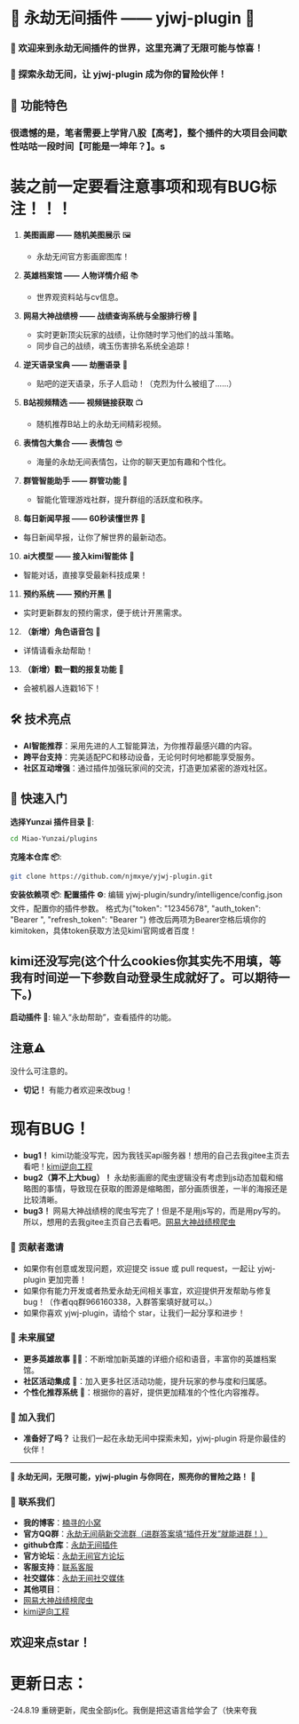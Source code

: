 # 🌌 永劫无间插件 —— yjwj-plugin 🌠

### 🎉 欢迎来到永劫无间插件的世界，这里充满了无限可能与惊喜！

### 🚀 探索永劫无间，让 yjwj-plugin 成为你的冒险伙伴！

## 🎨 功能特色

### 很遗憾的是，笔者需要上学背八股【高考】，整个插件的大项目会间歇性咕咕一段时间【可能是一坤年？】。s

# 装之前一定要看注意事项和现有BUG标注！！！

1. **美图画廊 —— 随机美图展示** 🖼️
   - 永劫无间官方影画廊图库！

2. **英雄档案馆 —— 人物详情介绍** 📚
   - 世界观资料站与cv信息。

3. **网易大神战绩榜 —— 战绩查询系统与全服排行榜** 🏹
   - 实时更新顶尖玩家的战绩，让你随时学习他们的战斗策略。
   - 同步自己的战绩，魂玉伤害排名系统全追踪！

4. **逆天语录宝典 —— 劫圈语录** 📖
   - 贴吧的逆天语录，乐子人启动！（克烈为什么被组了……）

5. **B站视频精选 —— 视频链接获取** 📺
   - 随机推荐B站上的永劫无间精彩视频。

6. **表情包大集合 —— 表情包** 😎
   - 海量的永劫无间表情包，让你的聊天更加有趣和个性化。

7. **群管智能助手 —— 群管功能** 🤖
   - 智能化管理游戏社群，提升群组的活跃度和秩序。

9. **每日新闻早报 —— 60秒读懂世界** 📰
  - 每日新闻早报，让你了解世界的最新动态。

10. **ai大模型 —— 接入kimi智能体** 🤖
  - 智能对话，直接享受最新科技成果！

11. **预约系统 —— 预约开黑** 📅
   - 实时更新群友的预约需求，便于统计开黑需求。

12. **（新增）角色语音包** 📃
   - 详情请看永劫帮助！

13. **（新增）戳一戳的报复功能** 🤖
   - 会被机器人连戳16下！

## 🛠️ 技术亮点

- **AI智能推荐**：采用先进的人工智能算法，为你推荐最感兴趣的内容。
- **跨平台支持**：完美适配PC和移动设备，无论何时何地都能享受服务。
- **社区互动增强**：通过插件加强玩家间的交流，打造更加紧密的游戏社区。

## 🌈 快速入门
**选择Yunzai 插件目录 📁**: 
```bash
cd Miao-Yunzai/plugins
```
**克隆本仓库 📦**:
```bash
git clone https://github.com/njmxye/yjwj-plugin.git
```  
**安装依赖项 📦**:
**配置插件 ⚙️**:
编辑 yjwj-plugin/sundry/intelligence/config.json 文件，配置你的插件参数。
格式为{"token": "12345678", "auth_token": "Bearer ", "refresh_token": "Bearer "}
修改后两项为Bearer空格后填你的kimitoken，具体token获取方法见kimi官网或者百度！
## kimi还没写完(这个什么cookies你其实先不用填，等我有时间逆一下参数自动登录生成就好了。可以期待一下。)
**启动插件 🚀**:
输入“永劫帮助”，查看插件的功能。
## 注意⚠️
没什么可注意的。
- **切记！**  有能力者欢迎来改bug！
# 现有BUG！
- **bug1！**  kimi功能没写完，因为我钱买api服务器！想用的自己去我gitee主页去看吧！[kimi逆向工程](https://gitee.com/njmxye/kimi-reverse)
- **bug2（算不上大bug）！**  永劫影画廊的爬虫逻辑没有考虑到js动态加载和缩略图的事情，导致现在获取的图源是缩略图，部分画质很差，一半的海报还是比较清晰。
- **bug3！**  网易大神战绩榜的爬虫写完了！但是不是用js写的，而是用py写的。所以，想用的去我gitee主页自己去看吧。[网易大神战绩榜爬虫](https://gitee.com/njmxye/yjwj-spider)
### 👏 贡献者邀请

- 如果你有创意或发现问题，欢迎提交 issue 或 pull request，一起让 yjwj-plugin 更加完善！
- 如果你有能力开发或者热爱永劫无间相关事宜，欢迎提供开发帮助与修复bug！（作者qq群966160338，入群答案填好就可以。）
- 如果你喜欢 yjwj-plugin，请给个 star，让我们一起分享和进步！

### 📌 未来展望

- **更多英雄故事** 🦸‍♂️：不断增加新英雄的详细介绍和语音，丰富你的英雄档案馆。
- **社区活动集成** 🎉：加入更多社区活动功能，提升玩家的参与度和归属感。
- **个性化推荐系统** 🤖：根据你的喜好，提供更加精准的个性化内容推荐。

### 🎉 加入我们

- **准备好了吗？** 让我们一起在永劫无间中探索未知，yjwj-plugin 将是你最佳的伙伴！
---

🌠 **永劫无间，无限可能，yjwj-plugin 与你同在，照亮你的冒险之路！** 🌠

### 📜 **联系我们**

- **我的博客**：[楠寻的小窝](https://njmxye.github.io/)
- **官方QQ群**：[永劫无间萌新交流群（进群答案填“插件开发”就能进群！）](https://qm.qq.com/cgi-bin/qm/qr?k=n_QYIPhlqu8n2U4i-Sp9YgF8i0TzqFAJ&jump_from=webapi&authKey=c4Lb1WlIGz6H1GKQpjEcrbcXYZR7IQQRmoRl9GallaCVrWySQGSY09gzwHmY/ZLP)
- **github仓库**：[永劫无间插件](https://github.com/njmxye/yjwj-plugin)
- **官方论坛**：[永劫无间官方论坛](https://mbox.gm.163.com/games/faq.html?paper_id=4557)
- **客服支持**：[联系客服](https://help.steampowered.com/zh-cn/wizard/HelpWithGame/?appid=1203220&transid=5975764013445813478)
- **社交媒体**：[永劫无间社交媒体](https://www.yjwujian.cn/)
- **其他项目**：
- [网易大神战绩榜爬虫](https://gitee.com/njmxye/yjwj-spider)
- [kimi逆向工程](https://gitee.com/njmxye/kimi-reverse)
## 欢迎来点star！
# 更新日志：
-24.8.19 重磅更新，爬虫全部js化。我倒是把这语言给学会了（快来夸我

